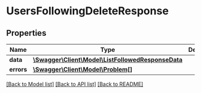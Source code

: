 # UsersFollowingDeleteResponse

## Properties
Name | Type | Description | Notes
------------ | ------------- | ------------- | -------------
**data** | [**\Swagger\Client\Model\ListFollowedResponseData**](ListFollowedResponseData.md) |  | [optional] 
**errors** | [**\Swagger\Client\Model\Problem[]**](Problem.md) |  | [optional] 

[[Back to Model list]](../../README.md#documentation-for-models) [[Back to API list]](../../README.md#documentation-for-api-endpoints) [[Back to README]](../../README.md)

